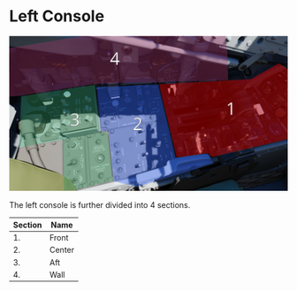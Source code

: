 # Left Console

![LeftCons](../../../img/pilot_left_console_overview.png)

The left console is further divided into 4 sections.

| Section | Name   |
| ------- | ------ |
| 1.      | Front  |
| 2.      | Center |
| 3.      | Aft    |
| 4.      | Wall   |
